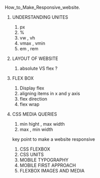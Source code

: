 How_to_Make_Responsive_website.
1. UNDERSTANDING UNITES
     1. px
     2.  %
     3. vw , vh
     4. vmax , vmin
     5. em , rem

2. LAYOUT OF WEBSITE
     1. absolute VS flex ?

3.  FLEX BOX
     1. Display flex
     2. aligning items in x and y axis
     3. flex direction
     4.  flex wrap 

4.  CSS MEDIA QUERIES
     1. min hight , max width
     2. max  , min width     

     key point to make a website responsive 
     1. CSS FLEXBOX
     2. CSS UNITS
     3.  MOBILE TYPOGRAPHY
     4. MOBILE FIRST APPROACH
     5. FLEXBOX IMAGES AND MEDIA
     